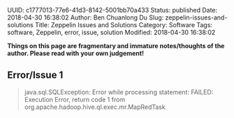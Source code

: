 UUID: c1777013-77e6-41d3-8142-5001bb70a433
Status: published
Date: 2018-04-30 16:38:02
Author: Ben Chuanlong Du
Slug: zeppelin-issues-and-solutions
Title: Zeppelin Issues and Solutions
Category: Software
Tags: software, Zeppelin, error, issue, solution
Modified: 2018-04-30 16:38:02

**Things on this page are fragmentary and immature notes/thoughts of the author. Please read with your own judgement!**

## Error/Issue 1

> java.sql.SQLException: Error while processing statement: FAILED: Execution Error, return code 1 from org.apache.hadoop.hive.ql.exec.mr.MapRedTask

